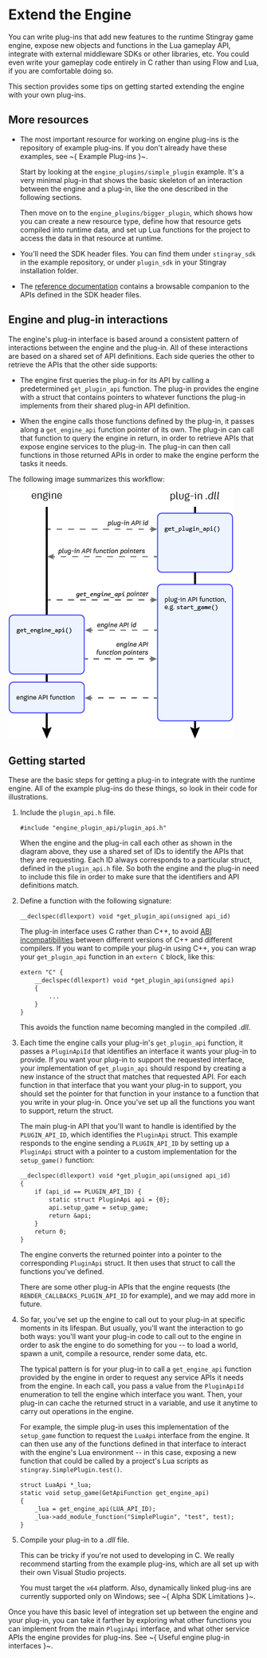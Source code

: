 # Extend the Engine

You can write plug-ins that add new features to the runtime Stingray game engine, expose new objects and functions in the Lua gameplay API, integrate with external middleware SDKs or other libraries, etc. You could even write your gameplay code entirely in C rather than using Flow and Lua, if you are comfortable doing so.

This section provides some tips on getting started extending the engine with your own plug-ins.

## More resources

-	The most important resource for working on engine plug-ins is the repository of example plug-ins. If you don't already have these examples, see ~{ Example Plug-ins }~.

	Start by looking at the `engine_plugins/simple_plugin` example. It's a very minimal plug-in that shows the basic skeleton of an interaction between the engine and a plug-in, like the one described in the following sections.

	Then move on to the `engine_plugins/bigger_plugin`, which shows how you can create a new resource type, define how that resource gets compiled into runtime data, and set up Lua functions for the project to access the data in that resource at runtime.

-	You'll need the SDK header files. You can find them under `stingray_sdk` in the example repository, or under `plugin_sdk` in your Stingray installation folder.

-	The [reference documentation](engine_c/index.html) contains a browsable companion to the APIs defined in the SDK header files.

## Engine and plug-in interactions

The engine's plug-in interface is based around a consistent pattern of interactions between the engine and the plug-in. All of these interactions are based on a shared set of API definitions. Each side queries the other to retrieve the APIs that the other side supports:

-	The engine first queries the plug-in for its API by calling a predetermined `get_plugin_api` function. The plug-in provides the engine with a struct that contains pointers to whatever functions the plug-in implements from their shared plug-in API definition.

-	When the engine calls those functions defined by the plug-in, it passes along a `get_engine_api` function pointer of its own. The plug-in can call that function to query the engine in return, in order to retrieve APIs that expose engine services to the plug-in. The plug-in can then call functions in those returned APIs in order to make the engine perform the tasks it needs.

The following image summarizes this workflow:

![plug-in workflow](images/engine_plugin_interaction.png)


## Getting started

These are the basic steps for getting a plug-in to integrate with the runtime engine. All of the example plug-ins do these things, so look in their code for illustrations.

1.	Include the `plugin_api.h` file.

	~~~{cpp}
	#include "engine_plugin_api/plugin_api.h"
	~~~

	When the engine and the plug-in call each other as shown in the diagram above, they use a shared set of IDs to identify the APIs that they are requesting. Each ID always corresponds to a particular struct, defined in the `plugin_api.h` file. So both the engine and the plug-in need to include this file in order to make sure that the identifiers and API definitions match.

1.	Define a function with the following signature:

	~~~{cpp}
	__declspec(dllexport) void *get_plugin_api(unsigned api_id)
	~~~

	The plug-in interface uses C rather than C++, to avoid [ABI incompatibilities](https://en.wikipedia.org/wiki/Application_binary_interface) between different versions of C++ and different compilers. If you want to compile your plug-in using C++, you can wrap your `get_plugin_api` function in an `extern C` block, like this:

	~~~{cpp}
	extern "C" {
		__declspec(dllexport) void *get_plugin_api(unsigned api)
		{
			...
		}
	}
	~~~

	This avoids the function name becoming mangled in the compiled *.dll*.

1.	Each time the engine calls your plug-in's `get_plugin_api` function, it passes a `PluginApiId` that identifies an interface it wants your plug-in to provide. If you want your plug-in to support the requested interface, your implementation of `get_plugin_api` should respond by creating a new instance of the struct that matches that requested API. For each function in that interface that you want your plug-in to support, you should set the pointer for that function in your instance to a function that you write in your plug-in. Once you've set up all the functions you want to support, return the struct.

	The main plug-in API that you'll want to handle is identified by the `PLUGIN_API_ID`, which identifies the `PluginApi` struct. This example responds to the engine sending a `PLUGIN_API_ID` by setting up a `PluginApi` struct with a pointer to a custom implementation for the `setup_game()` function:

	~~~{cpp}
	__declspec(dllexport) void *get_plugin_api(unsigned api_id)
	{
		if (api_id == PLUGIN_API_ID) {
			static struct PluginApi api = {0};
			api.setup_game = setup_game;
			return &api;
		}
		return 0;
	}
	~~~

	The engine converts the returned pointer into a pointer to the corresponding `PluginApi` struct. It then uses that struct to call the functions you've defined.

	There are some other plug-in APIs that the engine requests (the `RENDER_CALLBACKS_PLUGIN_API_ID` for example), and we may add more in future.

1.	So far, you've set up the engine to call out to your plug-in at specific moments in its lifespan. But usually, you'll want the interaction to go both ways: you'll want your plug-in code to call out to the engine in order to ask the engine to do something for you -- to load a world, spawn a unit, compile a resource, render some data, etc.

	The typical pattern is for your plug-in to call a `get_engine_api` function provided by the engine in order to request any service APIs it needs from the engine. In each call, you pass a value from the `PluginApiId` enumeration to tell the engine which interface you want. Then, your plug-in can cache the returned struct in a variable, and use it anytime to carry out operations in the engine.

	For example, the simple plug-in uses this implementation of the `setup_game` function to request the `LuaApi` interface from the engine. It can then use any of the functions defined in that interface to interact with the engine's Lua environment -- in this case, exposing a new function that could be called by a project's Lua scripts as `stingray.SimplePlugin.test()`.

	~~~{cpp}
	struct LuaApi *_lua;
	static void setup_game(GetApiFunction get_engine_api)
	{
		_lua = get_engine_api(LUA_API_ID);
		_lua->add_module_function("SimplePlugin", "test", test);
	}
	~~~

1.	Compile your plug-in to a *.dll* file.

	This can be tricky if you're not used to developing in C. We really recommend starting from the example plug-ins, which are all set up with their own Visual Studio projects.

	You must target the `x64` platform. Also, dynamically linked plug-ins are currently supported only on Windows; see ~{ Alpha SDK Limitations }~.

Once you have this basic level of integration set up between the engine and your plug-in, you can take it farther by exploring what other functions you can implement from the main `PluginApi` interface, and what other service APIs the engine provides for plug-ins. See ~{ Useful engine plug-in interfaces }~.
